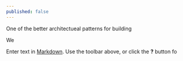 ```yaml
---
published: false
---
```

One of the better architectueal patterns for building 

We

Enter text in [Markdown](http://daringfireball.net/projects/markdown/). Use the toolbar above, or click the **?** button fo
